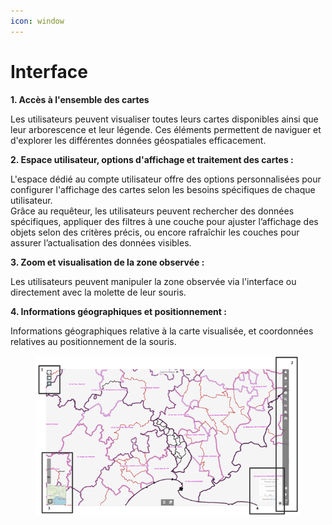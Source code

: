```yaml
---
icon: window
---
```


# Interface

**1. Accès à l'ensemble des cartes**&#x20;

Les utilisateurs peuvent visualiser toutes leurs cartes disponibles ainsi que leur arborescence et leur légende. Ces éléments permettent de naviguer et d'explorer les différentes données géospatiales efficacement.

**2. Espace utilisateur, options d'affichage et traitement des cartes :**

L'espace dédié au compte utilisateur offre des options personnalisées pour configurer l'affichage des cartes selon les besoins spécifiques de chaque utilisateur.\
Grâce au requêteur, les utilisateurs peuvent rechercher des données spécifiques, appliquer des filtres à une couche pour ajuster l’affichage des objets selon des critères précis, ou encore rafraîchir les couches pour assurer l’actualisation des données visibles.

**3. Zoom et visualisation de la zone observée :**

Les utilisateurs peuvent manipuler la zone observée via l'interface ou directement avec la molette de leur souris.

**4. Informations géographiques et positionnement :**

Informations géographiques relative à la carte visualisée, et coordonnées relatives au positionnement de la souris.

<figure><img src="../../img/interface_vmap2.png" alt=""><figcaption></figcaption></figure>
